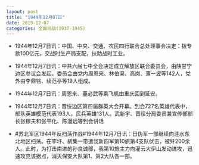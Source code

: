 ```yaml
---
layout: post
title: "1944年12月07日"
date: 2019-12-07
categories: 全面抗战(1937-1945)
---
```


<meta name="referrer" content="no-referrer" />

- 1944年12月7日讯：中国、中央、交通、农民四行联合总处理事会决定：拨专款100亿元，交战时生产局支配，扶助战时工业。 

- 1944年12月7日讯：中共六届七中全会决定成立解放区联合委员会，由陕甘宁边区参议会发起，委员会由党内周恩来、林伯渠、高岗、薄一波等142人，党外由李鼎铭、续范亭等19人组成。 

- 1944年12月7日讯：周恩来、董必武等乘飞机由重庆回到延安。 

- 1944年12月7日讯：晋绥边区第四届群英大会开幕。到会727名英雄代表中，部队英雄模范代表193人，民兵英雄131人。武新宇、晋绥分局委员兼宣传部部长张稼夫和张平化、陈漫远等到会讲话 

- #苏北军区1944年反扫荡作战#1944年12月7日讯：日伪军一部继续向涟水东北地区扫荡。在李圩、胡集一带遭我新四军第10旅第4支队伏击，被歼200余人。此时，为打击南进的孙良诚部，我第10旅主力向灌云大伊山发动进攻，迅速攻克该据点，消灭保安大队第1、第2大队各一部。 

